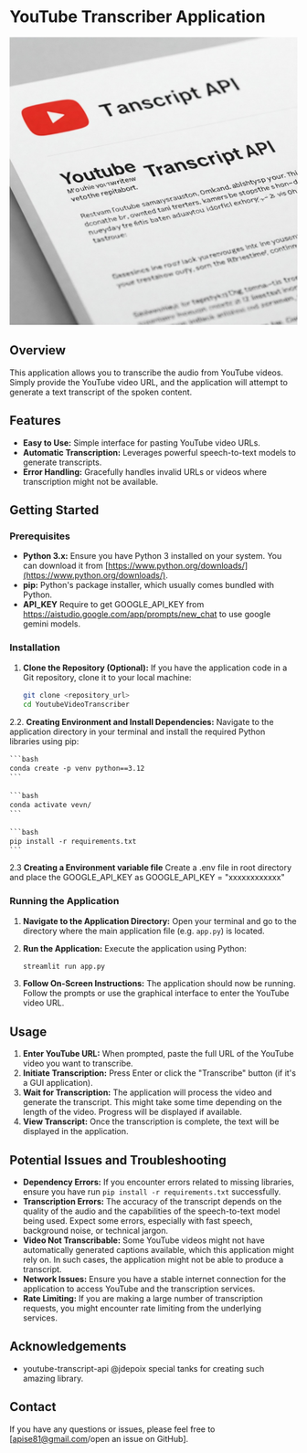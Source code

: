 # YouTube Transcriber Application 

![Streamlit App](Assets/image.jpg)

## Overview

This application allows you to transcribe the audio from YouTube videos. Simply provide the YouTube video URL, and the application will attempt to generate a text transcript of the spoken content.

## Features

* **Easy to Use:** Simple interface for pasting YouTube video URLs.
* **Automatic Transcription:** Leverages powerful speech-to-text models to generate transcripts.
* **Error Handling:** Gracefully handles invalid URLs or videos where transcription might not be available.


## Getting Started

### Prerequisites

* **Python 3.x:** Ensure you have Python 3 installed on your system. You can download it from [https://www.python.org/downloads/](https://www.python.org/downloads/).
* **pip:** Python's package installer, which usually comes bundled with Python.
* **API_KEY** Require to get GOOGLE_API_KEY from https://aistudio.google.com/app/prompts/new_chat to use google gemini models.

### Installation

1.  **Clone the Repository (Optional):** If you have the application code in a Git repository, clone it to your local machine:

    ```bash
    git clone <repository_url>
    cd YoutubeVideoTranscriber
    ```
2.2.  **Creating Environment and Install Dependencies:** Navigate to the application directory in your terminal and install the required Python libraries using pip:

    ```bash
    conda create -p venv python==3.12
    ```

    ```bash
    conda activate vevn/
    ```

    ```bash
    pip install -r requirements.txt
    ```

2.3  **Creating a Environment variable file** Create a .env file in root directory and place the GOOGLE_API_KEY as GOOGLE_API_KEY = "xxxxxxxxxxxx" 

### Running the Application

1.  **Navigate to the Application Directory:** Open your terminal and go to the directory where the main application file (e.g. `app.py`) is located.

2.  **Run the Application:** Execute the application using Python:

    ```bash
    streamlit run app.py
    ```


3.  **Follow On-Screen Instructions:** The application should now be running. Follow the prompts or use the graphical interface to enter the YouTube video URL.

## Usage

1.  **Enter YouTube URL:** When prompted, paste the full URL of the YouTube video you want to transcribe.
2.  **Initiate Transcription:** Press Enter or click the "Transcribe" button (if it's a GUI application).
3.  **Wait for Transcription:** The application will process the video and generate the transcript. This might take some time depending on the length of the video. Progress will be displayed if available.
4.  **View Transcript:** Once the transcription is complete, the text will be displayed in the application.


## Potential Issues and Troubleshooting

* **Dependency Errors:** If you encounter errors related to missing libraries, ensure you have run `pip install -r requirements.txt` successfully.
* **Transcription Errors:** The accuracy of the transcript depends on the quality of the audio and the capabilities of the speech-to-text model being used. Expect some errors, especially with fast speech, background noise, or technical jargon.
* **Video Not Transcribable:** Some YouTube videos might not have automatically generated captions available, which this application might rely on. In such cases, the application might not be able to produce a transcript.
* **Network Issues:** Ensure you have a stable internet connection for the application to access YouTube and the transcription services.
* **Rate Limiting:** If you are making a large number of transcription requests, you might encounter rate limiting from the underlying services.

## Acknowledgements

* youtube-transcript-api @jdepoix special tanks for creating such amazing library.

## Contact

If you have any questions or issues, please feel free to [apise81@gmail.com/open an issue on GitHub].
